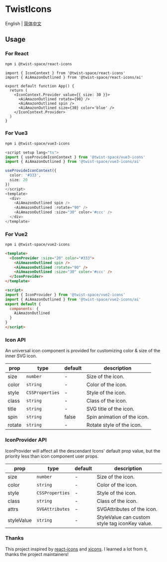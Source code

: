 # TwistIcons
English | [简体中文](README.zh.md)

## Usage

### For React

```bash
npm i @twist-space/react-icons
```


```tsx
import { IconContext } from '@twist-space/react-icons'
import { AiAmazonOutlined } from '@twist-space/react-icons/ai'

export default function App() {
  return (
    <IconContext.Provider value={{ size: 30 }}>
      <AiAmazonOutlined rotate={90} />
      <AiAmazonOutlined spin />
      <AiAmazonOutlined size={30} color='blue' />
    </IconContext.Provider>
  )
}
```

### For Vue3

```bash
npm i @twist-space/vue3-icons
```


```ts
<script setup lang="ts">
import { useProvideIconContext } from '@twist-space/vue3-icons'
import { AiAmazonOutlined } from '@twist-space/vue3-icons/ai'

useProvideIconContext({
  color: '#333',
  size: 20
})
</script>
<template>
  <div>
    <AiAmazonOutlined spin />
    <AiAmazonOutlined :rotate="90" />
    <AiAmazonOutlined :size="30" color='#ccc' />
  </div>
</template>
```

### For Vue2

```bash
npm i @twist-space/vue2-icons
```


```html
<template>
  <IconProvider :size="20" color="#333">
    <AiAmazonOutlined spin />
    <AiAmazonOutlined :rotate="90" />
    <AiAmazonOutlined :size="30" color='#ccc' />
  </IconProvider>
</template>

<script>
import { IconProvider } from '@twist-space/vue2-icons'
import { AiAmazonOutlined } from '@twist-space/vue2-icons/ai'
export default {
  components: {
    AiAmazonOutlined
  }
}
</script>
```

### Icon API

An universal icon component is provided for customizing color & size of the inner SVG icon.

| prop  | type               | default | description            |
| ----- | ------------------ | ------- | ---------------------- |
| size  | `number`           | -       | Size of the icon.      |
| color | `string`           | -       | Color of the icon.     |
| style | `CSSProperties`    | -       | Style of the icon.     |
| class | `string`           | -       | Class of the icon.     |
| title | `string`           | -       | SVG title of the icon.     |
| spin  | `string`           | false   | Spin animation of the icon.  |
| rotate| `string`           | -       | Rotate style of the icon.  |

### IconProvider API

IconProvider will affect all the descendant Icons' default prop value, but the priority less than icon component user props.

| prop  | type               | default | description            |
| ----- | ------------------ | ------- | ---------------------- |
| size  | `number`           | -       | Size of the icon.      |
| color | `string`           | -       | Color of the icon.     |
| style | `CSSProperties`    | -       | Style of the icon.     |
| class | `string`           | -       | Class of the icon.     |
| attrs | `SVGAttributes`    | -       | SVGAttributes of the icon.|
| styleValue | `string`      | -       | StyleValue can custom style tag iconKey value.|

### Thanks

This project inspired by [react-icons](https://github.com/react-icons/react-icons) and [xicons](https://github.com/07akioni/xicons). I learned a lot from it, thanks the project maintainers!